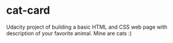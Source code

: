 # cat-card
Udacity project of building a basic HTML and CSS web page with description of your favorite animal.
Mine are cats :)
